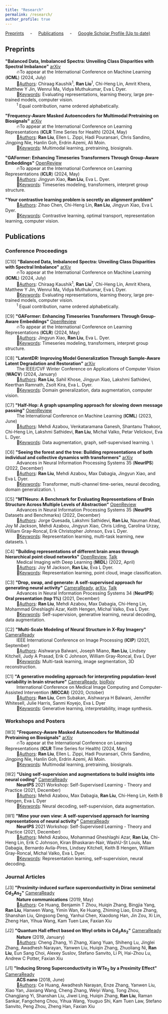 ```yaml
---
title: "Research"
permalink: /research/
author_profile: true
---
```


[Preprints](#preps) &nbsp; &nbsp; - &nbsp; &nbsp; [Publications](#pubs) &nbsp; &nbsp; - &nbsp; &nbsp; [Google Scholar Profile (Up to date)](https://scholar.google.com/citations?user=vBEAxZgAAAAJ&hl=en)

<h2 id="preps">
Preprints
</h2>

**"Balanced Data, Imbalanced Spectra: Unveiling Class Disparities with Spectral Imbalance"** [arXiv](https://arxiv.org/abs/2402.11742) \
&emsp; &emsp; 🔥To appear at the International Conference on Machine Learning (**ICML**) (2024, July) \
&emsp; &emsp; 👤<u>Authors</u>: Chiraag Kaushik<sup>1</sup>, **Ran Liu**<sup>1</sup>, Chi-Heng Lin, Amrit Khera, Matthew Y Jin, Wenrui Ma, Vidya Muthukumar, Eva L Dyer. \
&emsp; &emsp; 🔑<u>Keywords</u>: Evaluating representations, learning theory, large pre-trained models, computer vision. \
&emsp; &emsp; <sup>1</sup> Equal contribution, name ordered alphabetically.

**"Frequency-Aware Masked Autoencoders for Multimodal Pretraining on Biosignals"** [arXiv](https://arxiv.org/pdf/2309.05927.pdf) \
&emsp; &emsp; 🔥To appear at the International Conference on Learning Representations (**ICLR** Time Series for Health) (2024, May) \
&emsp; &emsp; 👤<u>Authors</u>: **Ran Liu**, Ellen L. Zippi, Hadi Pouransari, Chris Sandino, Jingping Nie, Hanlin Goh, Erdrin Azemi, Ali Moin. \
&emsp; &emsp; 🔑<u>Keywords</u>: Multimodal learning, pretraining, biosignals.

**"GAFormer: Enhancing Timeseries Transformers Through Group-Aware Embeddings"** [OpenReview](https://openreview.net/pdf?id=c56TWtYp0W) \
&emsp; &emsp; 🔥To appear at the International Conference on Learning Representations (**ICLR**) (2024, May) \
&emsp; &emsp; 👤<u>Authors</u>: Jingyun Xiao, **Ran Liu**, Eva L. Dyer. \
&emsp; &emsp; 🔑<u>Keywords</u>: Timeseries modeling, transformers, interpret group structure.

**"Your contrastive learning problem is secretly an alignment problem"** \
&emsp; &emsp; 👤<u>Authors</u>: Zihao Chen, Chi-Heng Lin, **Ran Liu**, Jingyun Xiao, Eva L Dyer. \
&emsp; &emsp; 🔑<u>Keywords</u>: Contrastive learning, optimal transport, representation learning, computer vision.

<h2 id="pubs">
Publications
</h2>

### Conference Proceedings

[C10] **"Balanced Data, Imbalanced Spectra: Unveiling Class Disparities with Spectral Imbalance"** [arXiv](https://arxiv.org/abs/2402.11742) \
&emsp; &emsp; 🔥To appear at the International Conference on Machine Learning (**ICML**) (2024, July) \
&emsp; &emsp; 👤<u>Authors</u>: Chiraag Kaushik<sup>1</sup>, **Ran Liu**<sup>1</sup>, Chi-Heng Lin, Amrit Khera, Matthew Y Jin, Wenrui Ma, Vidya Muthukumar, Eva L Dyer. \
&emsp; &emsp; 🔑<u>Keywords</u>: Evaluating representations, learning theory, large pre-trained models, computer vision. \
&emsp; &emsp; <sup>1</sup> Equal contribution, name ordered alphabetically.

[C9] **"GAFormer: Enhancing Timeseries Transformers Through Group-Aware Embeddings"** [OpenReview](https://openreview.net/pdf?id=c56TWtYp0W) \
&emsp; &emsp; 🔥To appear at the International Conference on Learning Representations (**ICLR**) (2024, May) \
&emsp; &emsp; 👤<u>Authors</u>: Jingyun Xiao, **Ran Liu**, Eva L. Dyer. \
&emsp; &emsp; 🔑<u>Keywords</u>: Timeseries modeling, transformers, interpret group structure.

[C8] **"LatentDR: Improving Model Generalization Through Sample-Aware Latent Degradation and Restoration"** [arXiv](https://arxiv.org/pdf/2308.14596.pdf) \
&emsp; &emsp; The IEEE/CVF Winter Conference on Applications of Computer Vision (**WACV**) (2024, January) \
&emsp; &emsp; 👤<u>Authors</u>: **Ran Liu**, Sahil Khose, Jingyun Xiao, Lakshmi Sathidevi, Keerthan Ramnath, Zsolt Kira, Eva L. Dyer. \
&emsp; &emsp; 🔑<u>Keywords</u>: Domain generalization, data augmentation, computer vision.

[C7] **"Half-Hop: A graph upsampling approach for slowing down message passing"** [OpenReview](https://openreview.net/pdf?id=lXczFIwQkv) \
&emsp; &emsp; The International Conference on Machine Learning (**ICML**) (2023, June) \
&emsp; &emsp; 👤<u>Authors</u>: Mehdi Azabou, Venkataramana Ganesh, Shantanu Thakoor, Chi-Heng Lin, Lakshmi Sathidevi, **Ran Liu**, Michal Valko, Petar Velickovi, Eva L. Dyer. \
&emsp; &emsp; 🔑<u>Keywords</u>: Data augmentation, graph, self-supervised learning. \

[C6] **"Seeing the forest and the tree: Building representations of both individual and collective dynamics with transformers"** [arXiv](https://arxiv.org/pdf/2206.06131.pdf) \
&emsp; &emsp; Advances in Neural Information Processing Systems 35 (**NeurIPS**) (2022, December) \
&emsp; &emsp; 👤<u>Authors</u>: **Ran Liu**, Mehdi Azabou, Max Dabagia, Jingyun Xiao, and Eva L Dyer. \
&emsp; &emsp; 🔑<u>Keywords</u>: Transformer, multi-channel time-series, neural decoding, domain generalization. \

[C5] **"MTNeuro: A Benchmark for Evaluating Representations of Brain Structure Across Multiple Levels of Abstraction"** [OpenReview](https://openreview.net/pdf?id=5xuowSQ17vy) \
&emsp; &emsp; Advances in Neural Information Processing Systems 35 (**NeurIPS** Datasets and Benchmarks) (2022, December) \
&emsp; &emsp; 👤<u>Authors</u>: Jorge Quesada, Lakshmi Sathidevi, **Ran Liu**, Nauman Ahad, Joy M Jackson, Mehdi Azabou, Jingyun Xiao, Chris Liding, Carolina Urzay, William Gray-Roncal, Erik Christopher Johnson, Eva L Dyer. \
&emsp; &emsp; 🔑<u>Keywords</u>: Representation learning, multi-task learning, new datasets. \

[C4] **"Building representations of different brain areas through hierarchical point cloud networks"** [OpenReview](https://openreview.net/pdf?id=3GeifJ_GCg0), [Talk](https://2022.midl.io/papers/d_s_3) \
&emsp; &emsp; Medical Imaging with Deep Learning (**MIDL**) (2022, April) \
&emsp; &emsp; 👤<u>Authors</u>: Joy M Jackson, **Ran Liu**, Eva L Dyer. \
&emsp; &emsp; 🔑<u>Keywords</u>: Representation learning, point cloud, image classification.

[C3] **"Drop, swap, and generate: A self-supervised approach for generating neural activity"** [CameraReady](https://proceedings.neurips.cc/paper/2021/file/58182b82110146887c02dbd78719e3d5-Paper.pdf), [arXiv](https://arxiv.org/pdf/2111.02338.pdf), [Talk](https://slideslive.com/38968190/drop-swap-and-generate-a-selfsupervised-approach-for-generating-neural-activity?ref=recommended) \
&emsp; &emsp; Advances in Neural Information Processing Systems 34 (**NeurIPS**) **Oral presentation (top 1%)** (2021, December) \
&emsp; &emsp; 👤<u>Authors</u>: **Ran Liu**, Mehdi Azabou, Max Dabagia, Chi-Heng Lin, Mohammad Gheshlaghi Azar, Keith Hengen, Michal Valko, Eva L Dyer. \
&emsp; &emsp; 🔑<u>Keywords</u>: Self-supervision, generative learning, neural decoding, data augmentation.

[C2] **"Multi-Scale Modeling of Neural Structure in X-Ray Imagery"** [CameraReady](https://ieeexplore.ieee.org/stamp/stamp.jsp?arnumber=9506174) \
&emsp; &emsp; IEEE International Conference on Image Processing (**ICIP**) (2021, September) \
&emsp; &emsp; 👤<u>Authors</u>: Aishwarya Balwani, Joseph Miano, **Ran Liu**, Lindsey Kitchell, Judy A Prasad, Erik C Johnson, William Gray-Roncal, Eva L Dyer \
&emsp; &emsp; 🔑<u>Keywords</u>: Multi-task learning, image segmentation, 3D reconstruction.

[C1] **"A generative modeling approach for interpreting population-level variability in brain structure"** [CameraReady](https://link.springer.com/chapter/10.1007/978-3-030-59722-1_25), [bioRxiv](https://www.biorxiv.org/content/10.1101/2020.06.04.134635v1.full.pdf) \
&emsp; &emsp; International Conference on Medical Image Computing and Computer-Assisted Intervention (**MICCAI**) (2020, October) \
&emsp; &emsp; 👤<u>Authors</u>: **Ran Liu**, Cem Subakan, Aishwarya H Balwani, Jennifer Whitesell, Julie Harris, Sanmi Koyejo, Eva L Dyer \
&emsp; &emsp; 🔑<u>Keywords</u>: Generative learning, interpretability, image synthesis.

### Workshops and Posters

[W3] **"Frequency-Aware Masked Autoencoders for Multimodal Pretraining on Biosignals"** [arXiv](https://arxiv.org/pdf/2309.05927.pdf) \
&emsp; &emsp; 🔥To appear at the International Conference on Learning Representations (**ICLR** Time Series for Health) (2024, May) \
&emsp; &emsp; 👤<u>Authors</u>: **Ran Liu**, Ellen L. Zippi, Hadi Pouransari, Chris Sandino, Jingping Nie, Hanlin Goh, Erdrin Azemi, Ali Moin. \
&emsp; &emsp; 🔑<u>Keywords</u>: Multimodal learning, pretraining, biosignals.

[W2] **"Using self-supervision and augmentations to build insights into neural coding"** [CameraReady](https://sslneurips21.github.io/files/CameraReady/neural_ssl_workshop.pdf) \
&emsp; &emsp; **NeurIPS** 2021 Workshop: Self-Supervised Learning - Theory and Practice (2021, December) \
&emsp; &emsp; 👤<u>Authors</u>: Mehdi Azabou, Max Dabagia, **Ran Liu**, Chi-Heng Lin, Keith B Hengen, Eva L Dyer \
&emsp; &emsp; 🔑<u>Keywords</u>: Neural decoding, self-supervision, data augmentation.

[W1] **"Mine your own view: A self-supervised approach for learning representations of neural activity"** [CameraReady](https://sslneurips21.github.io/files/CameraReady/MYOW_NeurIPS_Workshop_SSL_2.pdf) \
&emsp; &emsp; **NeurIPS** 2021 Workshop: Self-Supervised Learning - Theory and Practice (2021, December) \
&emsp; &emsp; 👤<u>Authors</u>: Mehdi Azabou, Mohammad Gheshlaghi Azar, **Ran Liu**, Chi-Heng Lin, Erik C Johnson, Kiran Bhaskaran-Nair, WashU-St Louis, Max Dabagia, Bernardo Avila-Pires, Lindsey Kitchell, Keith B Hengen, William Gray-Roncal, Michal Valko, Eva L Dyer. \
&emsp; &emsp; 🔑<u>Keywords</u>: Representation learning, self-supervision, neural decoding.


### Journal Articles

[J3] **"Proximity-induced surface superconductivity in Dirac semimetal Cd<sub>3</sub>As<sub>2</sub>"** [CameraReady](https://www.nature.com/articles/s41467-019-10233-w) \
&emsp; &emsp; **Nature communications** (2019, May) \
&emsp; &emsp; 👤<u>Authors</u>: Ce Huang, Benjamin T Zhou, Huiqin Zhang, Bingjia Yang, **Ran Liu**, Hanwen Wang, Yimin Wan, Ke Huang, Zhiming Liao, Enze Zhang, Shanshan Liu, Qingsong Deng, Yanhui Chen, Xiaodong Han, Jin Zou, Xi Lin, Zheng Han, Yihua Wang, Kam Tuen Law, Faxian Xiu

[J2] **"Quantum Hall effect based on Weyl orbits in Cd<sub>3</sub>As<sub>2</sub>"** [CameraReady](https://www.nature.com/articles/s41586-018-0798-3) \
&emsp; &emsp; **Nature** (2019, January) \
&emsp; &emsp; 👤<u>Authors</u>: Cheng Zhang, Yi Zhang, Xiang Yuan, Shiheng Lu, Jinglei Zhang, Awadhesh Narayan, Yanwen Liu, Huiqin Zhang, Zhuoliang Ni, **Ran Liu**, Eun Sang Choi, Alexey Suslov, Stefano Sanvito, Li Pi, Hai-Zhou Lu, Andrew C Potter, Faxian Xiu

[J1] **"Inducing Strong Superconductivity in WTe<sub>2</sub> by a Proximity Effect"** [CameraReady](https://pubs.acs.org/doi/abs/10.1021/acsnano.8b03102) \
&emsp; &emsp; **ACS nano** (2018, June) \
&emsp; &emsp; 👤<u>Authors</u>: Ce Huang, Awadhesh Narayan, Enze Zhang, Yanwen Liu, Xiao Yan, Jiaxiang Wang, Cheng Zhang, Weiyi Wang, Tong Zhou, Changjiang Yi, Shanshan Liu, Jiwei Ling, Huiqin Zhang, **Ran Liu**, Raman Sankar, Fangcheng Chou, Yihua Wang, Youguo Shi, Kam Tuen Law, Stefano Sanvito, Peng Zhou, Zheng Han, Faxian Xiu
